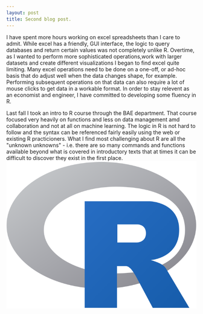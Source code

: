 ```yaml
---
layout: post
title: Second blog post.
---
```

I have spent more hours working on excel spreadsheets than I care to admit. While excel has a friendly, GUI interface, the logic to query databases and return certain values was not completely unlike R. Overtime, as I wanted to perform more sophisticated operations,work with larger datasets and create different visualizations I began to find excel quite limiting. Many excel operations need to be done on a one-off, or ad-hoc basis that do adjust well when the data changes shape, for example. Performing subsequent operations on that data can also require a lot of mouse clicks to get data in a workable format. In order to stay relevent as an economist and engineer, I have committed to developing some fluency in R. 

Last fall I took an intro to R course through the BAE department. That course focused very heavily on functions and less on data management amd collaboration and not at all on machine learning. The logic in R is not hard to follow and the syntax can be referenced fairly easily using the web or existing R practicioners. What I find most challenging about R are all the "unknown unknowns" - i.e. there are so many commands and functions available beyond what is covered in introductory texts that at times it can be difficult to discover they exist in the first place. 
![50%](https://raw.githubusercontent.com/ocwagner/ocwagner.github.io/master/images/Rlogo.png)

